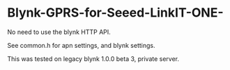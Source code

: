 # Blynk-GPRS-for-Seeed-LinkIT-ONE-

No need to use the blynk HTTP API.

See common.h for apn settings, and blynk settings.

This was tested on legacy blynk 1.0.0 beta 3, private server.
